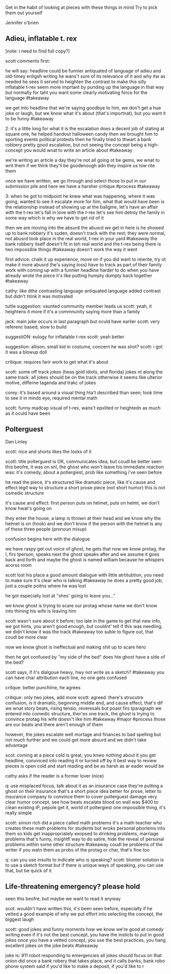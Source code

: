 
Get in the habit of looking at pieces with these things in mind
Try to pick them out yourself

Jennifer o'brien

## Adieu, inflatable t. rex
[note: i need to find full copy?]

scott comments first:

he will say: headline could be funnier
antiquated of language of adieu and old-timey enligsh writing
he wans't sure of its relevance of it and why itw as needed
he sees it served to heighten the contrast
to make this silly inflatable t-rex seem more imprtant by punding up the language in that way
but normally for taht you want some clearly motivating force for the language #takeaway 

we get into headline that we're saying goodbye to him, we don't get a hue joke or laugh, but we know what it's about (that's importnat), but you want it to be funny #takeaway 

2: it's a little long for what it is
the escalation does a decent job of stating at square one, he helped handout halloween candy
then we brought him to sporting events
political protests
then he finally tried to thwart a bank robbery
pretty good escalation, but not seeing the concept being a high-concept you would wnat to write an article about #takeaway 

we're writing an article a day
they're not all going ot be gems, we wnat to writ them if we think they'll be goodenough adn they inspire us tow rite them 

once we have written, we go through and select those to put in our submission pile and here we have a harsher critique #process #takeaway 

3: when he got to midpoint he knew what was happening, where it was going, wanted to see it escalate more
for him, what that would have been is the relationship 
instead of showing up at the ballgme, let's have an affair with the t-rex
let's fall in love with the t-rex
let's see him detroy the family in some way
which is why we have to get rid of it

then we are moving into the absurd
the abusrd we get in here is he showed up to  bank robbery
it's suden, doesn't track with the rest; they were normal, not abusrd
took place in the real world, t-rex in your yard #takeaway 
the bank robbery itself doesn't fit in teh real world
and the t-rex being there is two impossible things #takeaway 
doesn't work the way it went

first advice: chalk it up experience, move on
if you did want to rewrite, try ot make it more abusrd (he's saying toss)
have to track as part of their family
work with coming up with a funnier headline
harder to do when you have already wrote the piece
it's like putting humpty dumpty back together #takeaway 

cathy: like dthe contrasting language
antiquated language added contrast but didn't htink it was motivated

tuitle suggestion: vaunted community member leads us
scott: yeah, it heightens it more if it's a commnunity saying more than a family

jack: main joke occurs in last paragraph but oculd have earlier
scott: very referenc based, slow to build

suggestiON: eulogy for inflatable t-rex
scott: yeah better

suggestion: allison, small kid in costume, concern he was shot?
scott: i got it was a blowup doll

critique: requires farir work to get what it's about 

scott: some off track jokes (twas gold idiots, and florida)
jokes nt along the same track. all jokes should be on the track
otherwise it seems like ulterior motive, differne tagenda and trakc of jokes

corey: it's based around a visual thing hta't described than seen; took time to see it in minds eye, required mental math

scott: funny madcap visual of t-rex, wans't epxlited or heightedn as much as it oculd have been

## Polterguest
Dan Linley

scott: nice and shorts likes the looks of it

scott: title polterguest is OK, communicates idea, but coudl be better
seen this beofre, it was on snl, the ghost who won't leave
his immediate reaction was: it's comedy, about a potlergiest, prob like something i've seen before

he read the piece, it's structured like dramatic piece, like it's cause and effect
legit way to structure a short prose piece (not short humor)
this is not comedic structure

it's cause and effect: first person puts on helmet, puts on helmt, we don't know hwat's going on

they enter the house, a lamp is thrown at their head and we know why the helmet is on (hook) and we don't know if the person with the helmet is any of these three people (pronoun mixup)

confusion begins here with the dialogue 

we have raspy get out voice of ghost, he gets that
now we know protag, the I, firs tperson, speaks next
the ghost speaks after and we assume it goes back and forth
and maybe the ghost is named william because he whispers acorss room

scott lost his place a good amount
dialogue with little atrtitubtion, you need to make sure it's clear who is talking #takeaway 
he does a pretty good job, just a couple poitns where he was lost

he got especially lost at "shes' going to leave you..."

we know ghost is trying to scare our protag whose name we don't know into thining his wife is leaving him

scott wasn't sure about it before; too late in the game to get that new info, we got hints, you aren't good enough, but couldnt' tell if this was needling, we didn't know it was the track #takeaway 
too suble to figure out, that coudl be more clear

now we know ghost is ineffectual and making shit up to scare hero

then he got confused by "my side of the bed" does hte ghost have a side of the bed?

scott says, if it's dialgoue heavy, hwy not write as a sketch? #takeaway 
you can have char attribution each line, no one gets confused

critque: better punchline, he agrees

critique: only two jokes, add more
scott: agreed. there's strucutre confusion, is it dramatic, beginning middle end, and cause effect, that's dif
we wnat story beats, rising tensio, reveresals 
but poast firs tparagraph we entered into comedic structure, ther'es one track, the ghost is trying to convince protag his wife doesn't like him #takeaway #major #process 
those are our beats and there aren't enough of them

however, the jokes escalate well
mortage and finances to bad spelling but not much further
and we could get more absurd and we didn't take advantage

scot: coming at a piece cold is great, you knwo nothing about it
you get headline, convinced into reading it or turned off by it
best way to review pieces is open cold and start reading and be as harsh as ar eader would be

cathy asks if the reader is a former lover (nice)

q: use misplaced focus, talk about it as an insurance case
they're putting a ghost on their insurance
that's a short piece idea
better for prose, letter to insurance company to convince them to cover polterguest damage
very clear humor concept, see how beats escalate
blood on wall was $400 to clean
existing IP, pepole get it, world of poltergiest 
one impossible thing, it's really simple

scott: simon rich did a piece called math problems
it's a math teacher who creates these math problems for students but wroks personal pborlems into them
so kids get inappropriately exopsed to drinking problems, marriage problems
that's funny, insightfl way to do satire, hide the reveal of personal problems within some other structure #takeaway 
coudl be problems of the writer
if you watn them as probs of the protag or char, that's fine too

q: can you use insults to indicate who is speaking?
scott: blunter solution is to use a sketch format
but if there is unique ways of speaking, you can use that, but be quick of it

## Life-threatening emergency? please hold

seen this beofre, but maybe we want to read it anyway

scot: wouldn't have written this, it's been seen before, especially if he vetted
a good example of why we put effort into selecting the concept, the biggest laugh

scott: good jokes and funny moments
how we know we're good at comedy writing
even if it's not the best concept, you have the insticts to put in good jokes
once you have a vetted concept, you use the best practices, you hang excellent jokes on the joke beats #takeaway

joke is: 911 robot responding to emergencies
all jokes should focus on that
onion did once a bank robery that takes place, and it calls banks, bank robo phone system said if you'd like to make a deposit, if you'd like to r

